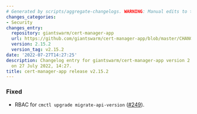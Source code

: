```yaml
---
# Generated by scripts/aggregate-changelogs. WARNING: Manual edits to this files will be overwritten.
changes_categories:
- Security
changes_entry:
  repository: giantswarm/cert-manager-app
  url: https://github.com/giantswarm/cert-manager-app/blob/master/CHANGELOG.md#2152---2022-07-27
  version: 2.15.2
  version_tag: v2.15.2
date: '2022-07-27T14:27:25'
description: Changelog entry for giantswarm/cert-manager-app version 2.15.2, published
  on 27 July 2022, 14:27.
title: cert-manager-app release v2.15.2
---
```


### Fixed
- RBAC for `cmctl upgrade migrate-api-version` ([#249](https://github.com/giantswarm/cert-manager-app/pull/249)).
